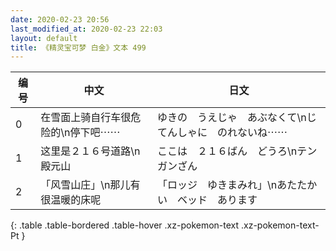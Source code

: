 ```yaml
---
date: 2020-02-23 20:56
last_modified_at: 2020-02-23 22:03
layout: default
title: 《精灵宝可梦 白金》文本 499
---
```

| 编号 | 中文 | 日文 |
| ---- | ---- | ---- |
| 0 | 在雪面上骑自行车很危险的\n停下吧⋯⋯ | ゆきの　うえじゃ　あぶなくて\nじてんしゃに　のれないね⋯⋯ |
| 1 | 这里是２１６号道路\n殿元山 | ここは　２１６ばん　どうろ\nテンガンざん |
| 2 | 「风雪山庄」\n那儿有很温暖的床呢 | 「ロッジ　ゆきまみれ」\nあたたかい　ベッド　あります |
{: .table .table-bordered .table-hover .xz-pokemon-text .xz-pokemon-text-Pt }